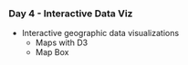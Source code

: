 ### Day 4 - Interactive Data Viz
* Interactive geographic data visualizations
	* Maps with D3
	* Map Box